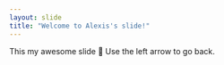 ```yaml
---
layout: slide
title: "Welcome to Alexis's slide!"
---
```


This my awesome slide :tada:
Use the left arrow to go back.
